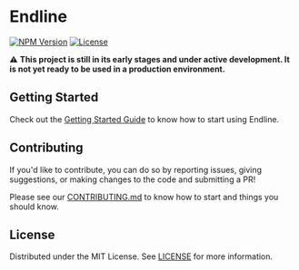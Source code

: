 # Endline

[![NPM Version][npm-version-badge]][npm-package-url]
[![License][npm-license-badge]](/LICENSE)

⚠️ **This project is still in its early stages and under active development. It is not yet ready to be used in a production environment.**

## Getting Started

Check out the [Getting Started Guide](/docs/getting-started.md) to know how to start using Endline.

## Contributing

If you'd like to contribute, you can do so by reporting issues, giving suggestions, or making changes to the code and submitting a PR!

Please see our [CONTRIBUTING.md](/CONTRIBUTING.md) to know how to start and things you should know.

## License

Distributed under the MIT License. See [LICENSE](/LICENSE) for more information.

[npm-package-url]: https://www.npmjs.com/package/endline
[npm-version-badge]: https://img.shields.io/npm/v/endline?style=for-the-badge
[npm-license-badge]: https://img.shields.io/npm/l/endline?style=for-the-badge
